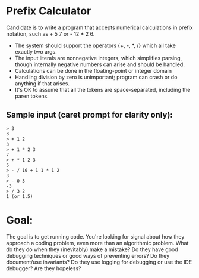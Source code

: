 # Prefix Calculator

Candidate is to write a program that accepts numerical calculations in prefix notation, such as + 5 7 or - 12 * 2 6.

* The system should support the operators {+, -, *, /} which all take exactly two args.
* The input literals are nonnegative integers, which simplifies parsing, though internally negative numbers can arise and should be handled.
* Calculations can be done in the floating-point or integer domain
* Handling division by zero is unimportant; program can crash or do anything if that arises.
* It's OK to assume that all the tokens are space-separated, including the paren tokens. 

## Sample input (caret prompt for clarity only):
```
> 3
3
> + 1 2
3
> + 1 * 2 3
7
> + * 1 2 3
5
> - / 10 + 1 1 * 1 2
3
> - 0 3
-3
> / 3 2
1 (or 1.5)
```

# Goal:
The goal is to get running code. You're looking for signal about how they approach a coding problem, even more than an algorithmic problem. What do they do when they (inevitably) make a mistake? Do they have good debugging techniques or good ways of preventing errors? Do they document/use invariants? Do they use logging for debugging or use the IDE debugger? Are they hopeless?

